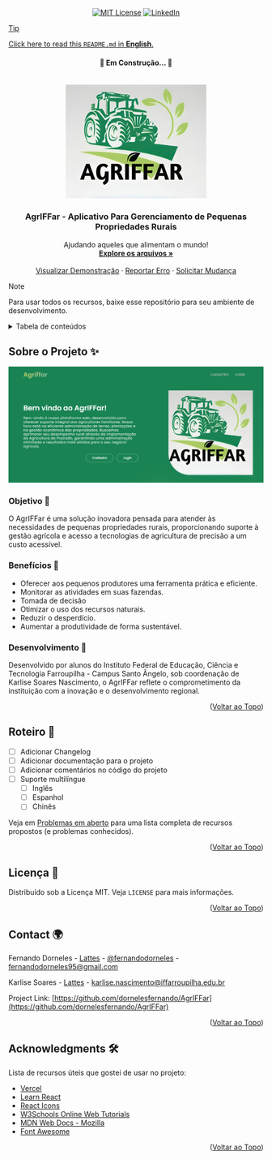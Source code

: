 <a id="readme-top"></a>
<div align="center">

  [![MIT License][license-shield]][license-url]
  [![LinkedIn][linkedin-shield]][linkedin-url]
</div>

<a href="https://github.com/dornelesfernando/AgrIFFar/blob/main/README_pt-BR.md">

  > [!TIP]
  > Click here to read this `README.md` in **English**.
</a>

<h4 align="center"> 
    🚧  Em Construção...  🚧
</h4>

<!-- PROJECT LOGO -->
<br />
<div align="center">
  <a href="https://github.com/dornelesfernando/AgrIFFar">
    <img src="./images/LogoAgriffar.jpg" alt="Logo" width="278" height="224">
  </a>

  <h3 align="center">AgrIFFar - Aplicativo Para Gerenciamento de Pequenas Propriedades Rurais</h3>

  <p align="center">
    Ajudando aqueles que alimentam o mundo!
    <br />
    <a href="https://github.com/dornelesfernando/AgrIFFar"><strong>Explore os arquivos »</strong></a>
    <br />
    <br />
    <a href="https://agriffar.vercel.app">Visualizar Demonstração</a>
    ·
    <a href="https://github.com/dornelesfernando/AgrIFFar/issues/new?labels=bug&template=bug_report.md">Reportar Erro</a>
    ·
    <a href="https://github.com/dornelesfernando/AgrIFFar/issues/new?labels=enhancement&template=feature_request.md">Solicitar Mudança</a>
    
  </p>
</div>

> [!NOTE]
> Para usar todos os recursos, baixe esse repositório para seu ambiente de desenvolvimento.

<!-- TABLE OF CONTENTS -->
<details>
  <summary>Tabela de conteúdos</summary>
  <ol>
    <li><a href="#about-the-project">Sobre o Projeto</a></li>
    <li><a href="#roadmap">Roteiro</a></li>
    <!-- <li><a href="#roadmapPages">Roteiro de Páginas</a></li> -->
    <li><a href="#license">Licença</a></li>
    <li><a href="#contact">Contatos</a></li>
    <li><a href="#acknowledgments">Agradecimentos</a></li>
  </ol>
</details>



<!-- SOBRE O PROJETO -->
<a id="#about-the-project"></a>
## Sobre o Projeto ✨ 

[![Screenshot da página inicial][product-screenshot]](https://agriffar.vercel.app/)

### Objetivo 🎯
O AgrIFFar é uma solução inovadora pensada para atender às necessidades de pequenas propriedades rurais, proporcionando suporte à gestão agrícola e acesso a tecnologias de agricultura de precisão a um custo acessível.

### Benefícios 🌱
- Oferecer aos pequenos produtores uma ferramenta prática e eficiente.
- Monitorar as atividades em suas fazendas.
- Tomada de decisão
- Otimizar o uso dos recursos naturais.
- Reduzir o desperdício.
- Aumentar a produtividade de forma sustentável.

### Desenvolvimento 🚜
Desenvolvido por alunos do Instituto Federal de Educação, Ciência e Tecnologia Farroupilha - Campus Santo Ângelo, sob coordenação de Karlise Soares Nascimento, o AgrIFFar reflete o comprometimento da instituição com a inovação e o desenvolvimento regional.

<p align="right">(<a href="#readme-top">Voltar ao Topo</a>)</p>



<!-- ROTEIRO -->
<a id="#roadmap"></a>
## Roteiro 📍

- [ ] Adicionar Changelog
- [ ] Adicionar documentação para o projeto
- [ ] Adicionar comentários no código do projeto
- [ ] Suporte multilíngue
  - [ ] Inglês
  - [ ] Espanhol
  - [ ] Chinês

Veja em [Problemas em aberto](https://github.com/dornelesfernando/AgrIFFar/issues) para uma lista completa de recursos propostos (e problemas conhecidos).

<p align="right">(<a href="#readme-top">Voltar ao Topo</a>)</p>



<!-- ROTEIRO PAGES
<a id="#roadmapPages"></a>
## Roteiro Pages 📌

 Make a list of pages to do 
| Feature                | Status       |
|------------------------|--------------|
| Adicionar Changelog    | 🟩 Feito     |
| Suporte Multi-linguagem| 🔲 Em progresso |
| Comentários no código  | 🔲 Não iniciado |
-->

<!-- LICENSE -->
<a id="#license"></a>

## Licença 📝

Distribuído sob a Licença MIT. Veja `LICENSE` para mais informações.

<p align="right">(<a href="#readme-top">Voltar ao Topo</a>)</p>



<!-- CONTACT -->
<a id="#contact"></a>

## Contact 🌍

Fernando Dorneles - [Lattes](http://lattes.cnpq.br/0532418852427960) - [@fernandodorneles](www.linkedin.com/in/fernandodorneles) - fernandodorneles95@gmail.com

Karlise Soares - [Lattes](http://lattes.cnpq.br/6702586607871869) - karlise.nascimento@iffarroupilha.edu.br

Project Link: [https://github.com/dornelesfernando/AgrIFFar](https://github.com/dornelesfernando/AgrIFFar)

<p align="right">(<a href="#readme-top">Voltar ao Topo</a>)</p>



<!-- ACKNOWLEDGMENTS -->
<a id="#acknowledgments"></a>

## Acknowledgments 🛠️

Lista de recursos úteis que gostei de usar no projeto:

* [Vercel](https://vercel.com/)
* [Learn React](https://react.dev/learn)
* [React Icons](https://react-icons.github.io/react-icons/search)
* [W3Schools Online Web Tutorials](https://www.w3schools.com/)
* [MDN Web Docs - Mozilla](https://developer.mozilla.org/)
* [Font Awesome](https://fontawesome.com)

<p align="right">(<a href="#readme-top">Voltar ao Topo</a>)</p>

<!-- MARKDOWN LINKS & IMAGES -->
<!-- https://www.markdownguide.org/basic-syntax/#reference-style-links -->
[license-shield]: https://img.shields.io/github/license/othneildrew/Best-README-Template.svg?style=for-the-badge
[license-url]: https://github.com/dornelesfernando/AgrIFFar/blob/main/LICENSE
[linkedin-shield]: https://img.shields.io/badge/-LinkedIn-black.svg?style=for-the-badge&logo=linkedin&colorB=555
[linkedin-url]: https://www.linkedin.com/in/fernandodorneles
[product-screenshot]: ./images/HomePage.png